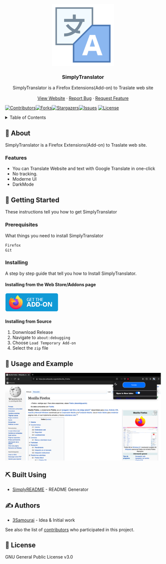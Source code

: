 
<p align="center">
  <a href="" rel="noopener">
 <img width=200px height=200px src="https://raw.githubusercontent.com/3Samourai/SimplyTranslator/master/icons/icon.png" alt="Project logo"></a>
</p>

<h3 align="center">SimplyTranslator</h3>
 <p align="center">
    SimplyTranslator is a Firefox Extensions(Add-on) to Traslate web site 
    <br />
    <br />
    <a href="https://addons.mozilla.org/en-US/firefox/addon/simplytranslator/">View Website</a>
    ·
    <a href="https://github.com/3Samourai/SimplyTranslator/issues">Report Bug</a>
    ·
    <a href="https://github.com/3Samourai/SimplyTranslator/issues">Request Feature</a>
  </p>
  
[![Contributors][contributors-shield]][contributors-url][![Forks][forks-shield]][forks-url][![Stargazers][stars-shield]][stars-url][![Issues][issues-shield]][issues-url]
[![License][license-shield]][license-url]

<details>
  <summary>Table of Contents</summary>
  <ol>
    <li>
      <a href="#about">About The Project</a>
    </li>
    <li>
      <a href="#getting_started">Getting Started</a>
      <ul>
        <li><a href="#prerequisites">Prerequisites</a></li>
        <li><a href="#installing">Installing</a></li>
      </ul>
    </li>
    <li><a href="#usage">Usage and Example</a></li>
    <li><a href="#roadmap">Roadmap</a></li>
    <li><a href="#built_using">Built Using</a></li>
    <li><a href="#authors">Authors</a></li>
    <li><a href="#license">License</a></li>

  </ol>
</details>

## 🧐 About <a name = "about"></a>
SimplyTranslator is a Firefox Extensions(Add-on) to Traslate web site.

### Features
* You can Translate Website and text with Google Translate in one-click
* No tracking.
* Moderne UI
* DarkMode

## 🏁 Getting Started <a name = "getting_started"></a>
These instructions tell you how to get SimplyTranslator

### Prerequisites
What things you need to install SimplyTranslator

```
Firefox 
Git 
```

### Installing
A step by step guide that tell you how to Install SimplyTranslator.

#### Installing from the Web Store/Addons page
[![For Firefox][Firefox Badge]][Firefox Url]


#### Installing from Source

1. Donwnload Release
2. Navigate to `about:debugging`
3. Choose `Load Temporary Add-on`
4. Select the `zip` file

## 🎈 Usage and Example <a name="usage"></a>
 <img src="https://raw.githubusercontent.com/3Samourai/SimplyTranslator/master/img.png" alt="Example"></a>
 
## ⛏️ Built Using <a name = "built_using"></a>
- [SimplyREADME](https://github.com/3Samourai/simply-readme) - README Generator


## ✍️ Authors <a name = "authors"></a>
- [3Samourai](https://github.com/3Samourai) - Idea & Initial work

See also the list of [contributors](https://github.com/https://github.com/3Samourai/SimplyTranslator/contributors) who participated in this project.


## 🎉 License <a name = "license"></a>
GNU General Public License v3.0

[contributors-shield]: https://img.shields.io/github/contributors/3Samourai/SimplyTranslator.svg?style=for-the-badge 
[contributors-url]: https://github.com/3Samourai/SimplyTranslator/graphs/contributors 
[forks-shield]: https://img.shields.io/github/forks/3Samourai/SimplyTranslator.svg?style=for-the-badge 
[forks-url]: https://github.com/3Samourai/SimplyTranslator/network/members 
[stars-shield]: https://img.shields.io/github/stars/3Samourai/SimplyTranslator.svg?style=for-the-badge 
[stars-url]: https://github.com/3Samourai/SimplyTranslator/stargazers 
[issues-shield]: https://img.shields.io/github/issues/3Samourai/SimplyTranslator.svg?style=for-the-badge 
[issues-url]: https://github.com/3Samourai/SimplyTranslator/issues 
[license-shield]: https://img.shields.io/github/license/3Samourai/SimplyTranslator.svg?style=for-the-badge 
[license-url]: https://github.com/3Samourai/SimplyTranslator/blob/master/LICENSE.txt 
[Firefox Badge]: firefox.png
[Firefox Url]: https://addons.mozilla.org/en-US/firefox/addon/simplytranslator/ 

